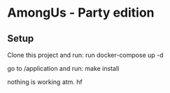 # AmongUs - Party edition

## Setup
Clone this project and run:
run docker-compose up -d

go to /application and run:
make install

nothing is working atm. hf